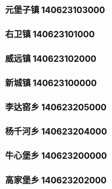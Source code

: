 # 元堡子镇 140623103000
# 右卫镇 140623101000
# 威远镇 140623102000
# 新城镇 140623100000
# 李达窑乡 140623205000
# 杨千河乡 140623204000
# 牛心堡乡 140623200000
# 高家堡乡 140623202000
